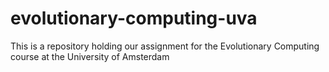 # evolutionary-computing-uva
This is a repository holding our assignment for the Evolutionary Computing course at the University of Amsterdam
